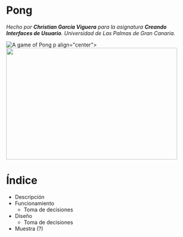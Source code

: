 # Pong

*Hecho por **Christian García Viguera** para la asignatura **Creando Interfaces de Usuario**. Universidad de Las Palmas de Gran Canaria.*

![A game of Pong](https://github.com/Chgv99/Pong/blob/main/final.gif)
p align="center">
  <img width="460" height="300" src="https://github.com/Chgv99/Pong/blob/main/final.gif">
</p>

# Índice
* Descripción
* Funcionamiento
  * Toma de decisiones
* Diseño
  * Toma de decisiones
* Muestra (?)
